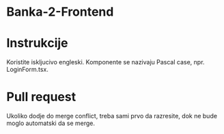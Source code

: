 # Banka-2-Frontend

# Instrukcije

Koristite iskljucivo engleski. Komponente se nazivaju Pascal case, npr. LoginForm.tsx.

# Pull request
Ukoliko dodje do merge conflict, treba sami prvo da razresite, dok ne bude moglo automatski da se merge.
